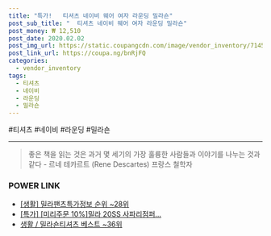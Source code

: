 ```yaml
--- 
title: "특가!   티셔츠 네이비 웨어 여자 라운딩 밀라숀" 
post_sub_title: "  티셔츠 네이비 웨어 여자 라운딩 밀라숀" 
post_money: ₩ 12,510 
post_date: 2020.02.02 
post_img_url: https://static.coupangcdn.com/image/vendor_inventory/7145/b30e37805991467c3203766e5a332bf87e9dc95446c7ae4271cb25bddf9a.jpg 
post_link_url: https://coupa.ng/bnRjFQ 
categories: 
  - vendor_inventory 
tags: 
  - 티셔츠 
  - 네이비 
  - 라운딩 
  - 밀라숀 
--- 
```

  #티셔츠 #네이비 #라운딩 #밀라숀 
<hr> 

> 좋은 책을 읽는 것은 과거 몇 세기의 가장 훌륭한 사람들과 이야기를 나누는 것과 같다 - 르네 테카르트 (Rene Descartes) 프랑스 철학자 


### POWER LINK

* <a href="https://blog.naver.com/sakai111/221771140913" target="_blank"> [생활] 밀라팬츠특가정보 순위 ~28위</a>
* <a href="https://blog.naver.com/an0733/221792845462" target="_blank">[특가] [미리주문 10%]밀라 20SS 사파리점퍼...</a>
* <a href="https://blog.naver.com/santokki14/221793226567" target="_blank">생활 / 밀라숀티셔츠 베스트 ~36위</a>
